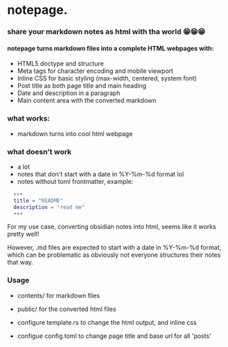 # notepage.

### share your markdown notes as html with tha world 😁😁😁

#### notepage turns markdown files into a complete HTML webpages with:

  - HTML5 doctype and structure
  - Meta tags for character encoding and mobile viewport
  - Inline CSS for basic styling (max-width, centered, system font)
  - Post title as both page title and main heading
  - Date and description in a paragraph
  - Main content area with the converted markdown

### what works: 
- markdown turns into cool html webpage

### what doesn't work
- a lot
- notes that don't start with a date in %Y-%m-%d format lol
- notes without toml frontmatter, example:

```m
  +++
  title = "README"
  description = "read me"
  +++
```

For my use case, converting obsidian notes into html, 
seems like it works pretty well!

However, .md files are expected to start with a date in %Y-%m-%d format,
which can be problematic as obviously not everyone structures their notes that way.

### Usage 
- contents/ for markdown files
- public/ for the converted html files

- configure template.rs to change the html output, and inline css
- configue config.toml to change page title and base url for all 'posts'
